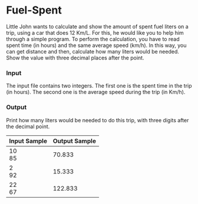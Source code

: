 # Fuel-Spent

Little John wants to calculate and show the amount of spent fuel liters on a trip, using a car that does 12 Km/L. For this, he would like you to help him through a simple program. To perform the calculation, you have to read spent time (in hours) and the same average speed (km/h). In this way, you can get distance and then, calculate how many liters would be needed. Show the value with three decimal places after the point.

### Input
The input file contains two integers. The first one is the spent time in the trip (in hours). The second one is the average speed during the trip (in Km/h).

### Output
Print how many liters would be needed to do this trip, with three digits after the decimal point.



| Input Sample | Output Sample  |
| ------ | ------ |
| 10<br>85 | 70.833 |
| 2<br>92 | 15.333 |
| 22<br>67 | 122.833 |